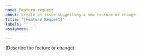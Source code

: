 ```yaml
---
name: Feature request
about: Create an issue suggesting a new feature or change
title: "[Feature Request]"
labels: ''
assignees: ''

---
```


(Describe the feature or change)